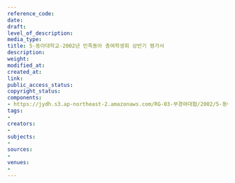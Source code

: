 ```yaml
---
reference_code: 
date: 
draft: 
level_of_description: 
media_type: 
title: 5-동아대학교-2002년 민족동아 총여학생회 상반기 평가서
description: 
weight: 
modified_at: 
created_at: 
link: 
public_access_status: 
copyright_status: 
components:
- https://jydh.s3.ap-northeast-2.amazonaws.com/RG-03-부경여대협/2002/5-동아대학교-2002년+민족동아+총여학생회+상반기+평가서.pdf
tags:
- 
creators:
- 
subjects:
- 
sources:
- 
venues:
- 
---
```

